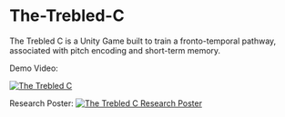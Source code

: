 # The-Trebled-C
The Trebled C is a Unity Game built to train a fronto-temporal pathway, associated with pitch encoding and short-term memory.

Demo Video:

[![The Trebled C](https://imgur.com/ojDvaki.gif)](https://www.youtube.com/watch?v=cAAEySOGntU "The Trebled C")

Research Poster:
[![The Trebled C Research Poster](https://imgur.com/fF7qopJ.png)](https://drive.google.com/file/d/1C0ouUA6GtyKidZU73UXL2YtjWVSfoBiE/view "The Trebled C Research Poster")
